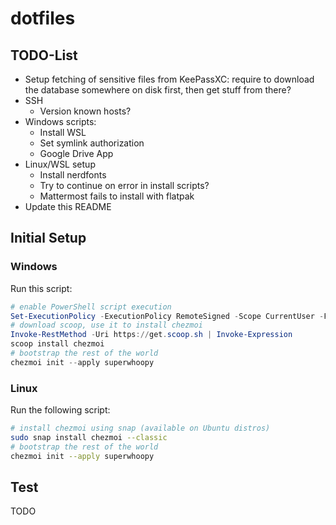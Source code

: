 # dotfiles

## TODO-List

* Setup fetching of sensitive files from KeePassXC: require to download the
    database somewhere on disk first, then get stuff from there?
* SSH
    * Version known hosts?
* Windows scripts:
    * Install WSL
    * Set symlink authorization
    * Google Drive App
* Linux/WSL setup
    * Install nerdfonts
    * Try to continue on error in install scripts?
    * Mattermost fails to install with flatpak
* Update this README

## Initial Setup

### Windows

Run this script:

```ps1
# enable PowerShell script execution
Set-ExecutionPolicy -ExecutionPolicy RemoteSigned -Scope CurrentUser -Force
# download scoop, use it to install chezmoi
Invoke-RestMethod -Uri https://get.scoop.sh | Invoke-Expression
scoop install chezmoi
# bootstrap the rest of the world
chezmoi init --apply superwhoopy
```

### Linux

Run the following script:

```bash
# install chezmoi using snap (available on Ubuntu distros)
sudo snap install chezmoi --classic
# bootstrap the rest of the world
chezmoi init --apply superwhoopy
```

## Test

TODO
